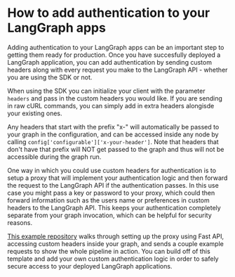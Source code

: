 # How to add authentication to your LangGraph apps

Adding authentication to your LangGraph apps can be an important step to getting them ready for production. Once you have succesfully deployed a LangGraph application, you can add authentication by sending custom headers along with every request you make to the LangGraph API - whether you are using the SDK or not.

When using the SDK you can initialize your client with the parameter `headers` and pass in the custom headers you would like. If you are sending in raw cURL commands, you can simply add in extra headers alongisde your existing ones.

Any headers that start with the prefix "x-" will automatically be passed to your graph in the configuration, and can be accessed inside any node by calling `config['configurable']['x-your-header']`. Note that headers that don't have that prefix will NOT get passed to the graph and thus will not be accessible during the graph run.

One way in which you could use custom headers for authentication is to setup a proxy that will implement your authentication logic and then forward the request to the LangGraph API if the authentication passes. In this use case you might pass a key or password to your proxy, which could then forward information such as the users name or preferences in custom headers to the LangGraph API. This keeps your authentication completely separate from your graph invocation, which can be helpful for security reasons.

[This example repository](https://github.com/langchain-ai/langgraph-with-auth) walks through setting up the proxy using Fast API, accessing custom headers inside your graph, and sends a couple example requests to show the whole pipeline in action. You can build off of this template and add your own custom authentication logic in order to safely secure access to your deployed LangGraph applications.